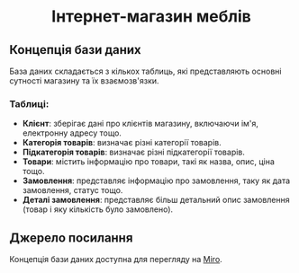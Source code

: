 <h1 align="center">Інтернет-магазин меблів</h1>

## Концепція бази даних

База даних складається з кількох таблиць, які представляють основні сутності магазину та їх взаємозв'язки.

### Таблиці:
- **Клієнт**: зберігає дані про клієнтів магазину, включаючи ім'я, електронну адресу тощо.
- **Категорія товарів**: визначає різні категорії товарів.
- **Підкатегорія товарів**: визначає різні підкатегорії товарів.
- **Товари**: містить інформацію про товари, такі як назва, опис, ціна тощо.
- **Замовлення**: представляє інформацію про замовлення, таку як дата замовлення, статус тощо.
- **Деталі замовлення**: представляє більш детальний опис замовлення (товар і яку кількість було замовлено).

## Джерело посилання

Концепція бази даних доступна для перегляду на [Miro](https://miro.com/app/board/uXjVNpcTCqc=/).